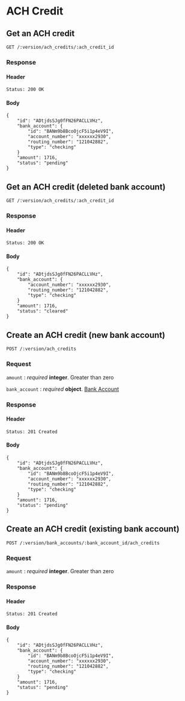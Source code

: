 # ACH Credit

## Get an ACH credit

	GET /:version/ach_credits/:ach_credit_id

### Response

#### Header

	Status: 200 OK

#### Body

	{
		"id": "ADtjdsSJg0fFN26PACLLVHz",
		"bank_account": {
			"id": "BANm9b8BcoOjcF5i1p4eV9I",
			"account_number": "xxxxxx2930",
			"routing_number": "121042882",
			"type": "checking"
		}
		"amount": 1716,
		"status": "pending"
	}


## Get an ACH credit (deleted bank account)

	GET /:version/ach_credits/:ach_credit_id

### Response

#### Header

	Status: 200 OK

#### Body

	{
		"id": "ADtjdsSJg0fFN26PACLLVHz",
		"bank_account": {
			"account_number": "xxxxxx2930",
			"routing_number": "121042882",
			"type": "checking"
		}
		"amount": 1716,
		"status": "cleared"
	}


## Create an ACH credit (new bank account)

	POST /:version/ach_credits

### Request

`amount`
: _required_ **integer**. Greater than zero

`bank_account`
: _required_ **object**. [Bank Account](./bank_accounts.md)


### Response

#### Header

	Status: 201 Created

#### Body

	{
		"id": "ADtjdsSJg0fFN26PACLLVHz",
		"bank_account": {
			"id": "BANm9b8BcoOjcF5i1p4eV9I",
			"account_number": "xxxxxx2930",
			"routing_number": "121042882",
			"type": "checking"
		}
		"amount": 1716,
		"status": "pending"
	}


## Create an ACH credit (existing bank account)

	POST /:version/bank_accounts/:bank_account_id/ach_credits

### Request

`amount`
: _required_ **integer**. Greater than zero

### Response

#### Header

	Status: 201 Created

#### Body

	{
		"id": "ADtjdsSJg0fFN26PACLLVHz",
		"bank_account": {
			"id": "BANm9b8BcoOjcF5i1p4eV9I",
			"account_number": "xxxxxx2930",
			"routing_number": "121042882",
			"type": "checking"
		}
		"amount": 1716,
		"status": "pending"
	}
